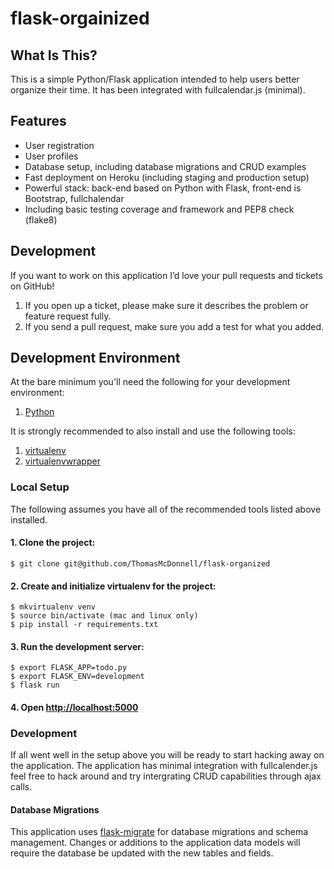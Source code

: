 # flask-orgainized

What Is This?
-------------

This is a simple Python/Flask application intended to help users better organize their time. It has been integrated with fullcalendar.js (minimal).  

## Features
* User registration 
* User profiles
* Database setup, including database migrations and CRUD examples
* Fast deployment on Heroku (including staging and production setup)
* Powerful stack: back-end based on Python with Flask, front-end is Bootstrap, fullchalendar
* Including basic testing coverage and framework and PEP8 check (flake8)


Development
-----------

If you want to work on this application I’d love your pull requests and tickets on GitHub!

1. If you open up a ticket, please make sure it describes the problem or feature request fully.
2. If you send a pull request, make sure you add a test for what you added.

## Development Environment

At the bare minimum you'll need the following for your development environment:

1. [Python](http://www.python.org/)

It is strongly recommended to also install and use the following tools:

1. [virtualenv](https://python-guide.readthedocs.org/en/latest/dev/virtualenvs/#virtualenv)
2. [virtualenvwrapper](https://python-guide.readthedocs.org/en/latest/dev/virtualenvs/#virtualenvwrapper)

### Local Setup

The following assumes you have all of the recommended tools listed above installed.

#### 1. Clone the project:

    $ git clone git@github.com/ThomasMcDonnell/flask-organized

#### 2. Create and initialize virtualenv for the project:

    $ mkvirtualenv venv
    $ source bin/activate (mac and linux only)
    $ pip install -r requirements.txt

#### 3. Run the development server:

    $ export FLASK_APP=todo.py
    $ export FLASK_ENV=development
    $ flask run

#### 4. Open [http://localhost:5000](http://localhost:5000)


### Development

If all went well in the setup above you will be ready to start hacking away on
the application. The application has minimal integration with fullcalender.js feel free 
to hack around and try intergrating CRUD capabilities through ajax calls. 

#### Database Migrations

This application uses [flask-migrate](http://flask-migrate.readthedocs.org/) for database
migrations and schema management. Changes or additions to the application data
models will require the database be updated with the new tables and fields.


